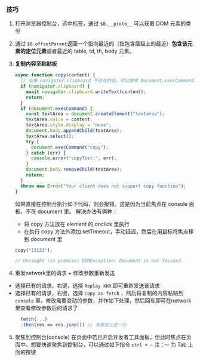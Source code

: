 ### 技巧

1. 打开浏览器控制台，选中标签，通过 `$0.__proto__` 可以获取 DOM 元素的类型
2. 通过 `$0.offsetParent`返回一个指向最近的（指包含层级上的最近）**包含该元素的定位元素**或者最近的 table, td, th, body 元素。
3. **复制内容至粘贴板**

   ```js
   async function copy(content) {
     // 如果 navigator.clipboard 不存在的话，可以使用 Document.execCommand()，不过后者在 MDN 里是被标注已弃用，不推荐使用
     if (navigator.clipboard) {
       await navigator.clipboard.writeText(content);
       return;
     }
     if (document.execCommand) {
       const textArea = document.createElement("textarea");
       textArea.value = content;
       textArea.style.display = "none";
       document.body.appendChild(textArea);
       textArea.select();
       try {
         document.execCommand("copy");
       } catch (err) {
         console.error("copyText:", err);
       }
       document.body.removeChild(textArea);
       return;
     }
     throw new Error("Your client does not support copy function");
   }
   ```

   如果直接在控制台执行如下代码，则会报错。这是因为当前焦点在 console 面板，不在 document 里。
   解决办法有俩种：

   - 将 copy 方法放在 element 的 onclick 里执行
   - 在执行 copy 方法外添加 setTimeout，手动延迟，然后在用鼠标将焦点移到 document 里

   ```js
   copy("13123");

   // Uncaught (in promise) DOMException: Document is not focused.
   ```
4. 重发network里的请求 + 修改参数重新发送
  - 选择已有的请求，右键，选择 `Replay XHR` 即可重新发送该请求
  - 选择已有的请求，右键，选择 `Copy as fetch` ，然后将复制的内容粘贴到 `console` 里，修改需要变动的参数，并作如下处理，然后回车即可在network里查看修改参数后的请求了
    ```js
      fetch(...)
      .then(res => res.json()) // 末尾加上这一行
    ```
5. 聚焦到控制台(console)
  在页面中若已开启开发者工具面板，但此时焦点在页面中，想要快速聚焦到控制台，可以通过如下指令
  `ctrl + ~` 注：`～` 为 Tab 上面的按键